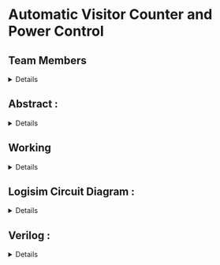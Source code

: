 # Automatic Visitor Counter and Power Control

## Team Members 
<details>
  
  * 221CS101, Aahil Rafiq, <aahilrafiq.221cs101@nitk.edu.in>, 79756 57621
  * 221CS119, Ch Muni Kiran, <munikiranch.221cs119@nitk.edu.in>, 9121716854
  * 221CS121, Shainu Suhas, <suhas.221cs121@nitk.edu.in>, 79897 75284
</details>

## Abstract :

<details>

  **Automated Visitor Counting:** Utilizes sensors to automatically count incoming visitors and display the count using **7 segment displays**

  **Bi-Directional Tracking:** Accurately records both entries and exits, adjusting the count accordingly.

  **Laser-Based Detection:** Utilizes laser technology to precisely detect incoming and outgoing visitors.

  **Customizable Limits:** Allows users to set maximum occupancy limits for safety and compliance.

  **Automatic Restrict System:** Features an automatic Restriction system that stops entry when the room reaches its defined occupancy limit, enhancing security and efficiency.

  **Energy Efficiency and Control:** Incorporates power management by turning off lights in unoccupied areas and generates a live Electricity Bill
</details>


## Working
<details>
  
  ### FLowchart :

  ![image](https://github.com/AahilRafiq/DDS-miniproject-T8/assets/128609469/1fcff29f-6391-4b34-8baa-0ee11e68731a)

    
  ### Functional Table
  
  * here people try to enter from time 0 to 210
  * then exit from 210 to 420
  
  | Time | Count | Color | Temperature | elec bill |
  |------|-------|-------|-------------|-----------|
  | 20   | 0001  | 00    | 11100       | 0000000   |
  | 30   | 0010  | 00    | 11100       | 0000000   |
  | 40   | 0011  | 01    | 11000       | 0000000   |
  | 50   | 0100  | 01    | 11000       | 0000001   |
  | 60   | 0101  | 10    | 10100       | 0000010   |
  | 70   | 0110  | 10    | 10100       | 0000100   |
  | 80   | 0111  | 10    | 10000       | 0000110   |
  | 90   | 1000  | 11    | 10000       | 0001000   |
  | 100  | 1000  | 11    | 10000       | 0001011   |
  | 110  | 1000  | 11    | 10000       | 0001110   |
  | 120  | 1000  | 11    | 10000       | 0010001   |
  | 130  | 1000  | 11    | 10000       | 0010100   |
  | 140  | 1000  | 11    | 10000       | 0010111   |
  | 150  | 1000  | 11    | 10000       | 0011010   |
  | 160  | 1000  | 11    | 10000       | 0011101   |
  | 170  | 1000  | 11    | 10000       | 0100000   |
  | 180  | 1000  | 11    | 10000       | 0100011   |
  | 190  | 1000  | 11    | 10000       | 0100110   |
  | 200  | 1000  | 11    | 10000       | 0101001   |
  | 210  | 1000  | 11    | 10000       | 0101100   |
  | 220  | 0111  | 10    | 10000       | 0101111   |
  | 230  | 0110  | 10    | 10100       | 0110001   |
  | 240  | 0101  | 10    | 10100       | 0110011   |
  | 250  | 0100  | 01    | 11000       | 0110101   |
  | 260  | 0011  | 01    | 11000       | 0110110   |
  | 270  | 0010  | 00    | 11100       | 0110111   |
  | 280  | 0001  | 00    | 11100       | 0110111   |
  | 290  | 0000  | 00    | 11100       | 0110111   |
  | 300  | 0000  | 00    | 11100       | 0110111   |
  | 310  | 0000  | 00    | 11100       | 0110111   |
  | 320  | 0000  | 00    | 11100       | 0110111   |
  | 330  | 0000  | 00    | 11100       | 0110111   |
  | 340  | 0000  | 00    | 11100       | 0110111   |
  | 350  | 0000  | 00    | 11100       | 0110111   |
  | 360  | 0000  | 00    | 11100       | 0110111   |
  | 370  | 0000  | 00    | 11100       | 0110111   |
  | 380  | 0000  | 00    | 11100       | 0110111   |
  | 390  | 0000  | 00    | 11100       | 0110111   |
  | 400  | 0000  | 00    | 11100       | 0110111   |
  | 410  | 0000  | 00    | 11100       | 0110111   |
  | 420  | 0001  | 00    | 11100       | 0110111   |
  | 430  | 0010  | 00    | 11100       | 0110111   |
  | 440  | 0011  | 01    | 11000       | 0110111   |
  | 450  | 0100  | 01    | 11000       | 0111000   |
  | 460  | 0101  | 10    | 10100       | 0111001   |
</details>

## Logisim Circuit Diagram :

<details>
  

  ![image](https://github.com/AahilRafiq/DDS-miniproject-T8/assets/128609469/000f5043-af38-43d6-b478-6818731d02ea)
  ![image](https://github.com/AahilRafiq/DDS-miniproject-T8/assets/128609469/bdb0ae1e-accc-4dfb-a5e5-a5a01e92642a)
  ![image](https://github.com/AahilRafiq/DDS-miniproject-T8/assets/128609469/b31c9fed-d5f5-42bd-bd18-d201bc0055ac)


</details>


##  Verilog :
<details>
  
  ### Module :

```verilog
  module BinaryCounter4BitWithColors (
  input wire clk,          // Clock input
  input wire reset,        // Reset input
  input wire inc_enable,   // Increment enable input
  input wire dec_enable,   // Decrement enable input
  input wire [3:0] max_value, // Maximum value for the counter
  output reg [3:0] count,  // 4-bit binary counter output
  output reg [1:0] bulbs,  // 2-bit output for bulbs indication (00: green, 01: blue, 10: yellow, 11: red)
  output reg [4:0] temperature,  // 5-bit output for controlling temperature
  output reg [6:0] elec // electricity bill
);

  reg [7:0] percentage;  // 8-bit register to hold the percentage of the count

  always @* begin
    // Calculate the percentage of the count based on the current count value
    percentage = (count * 100) / max_value;
  end

  always @(posedge clk or posedge reset) begin
    elec = elec + bulbs;

    if (reset) begin
      count <= 4'b0000;  // Reset the counter to 0 when the reset signal is asserted
      elec = 6'b000000;
    end else begin
      if (inc_enable && (count < max_value)) begin
        count <= count + 4'b0001; // Increment the counter if enabled and below the maximum value
      end
      if (dec_enable && (count > 4'b0000)) begin
        count <= count - 4'b0001; // Decrement the counter if enabled and above 0
      end
    end
  end

  always @* begin
    if (percentage <= 25) begin
      bulbs = 2'b00;  // Green (0-25%)
      temperature = 5'b11100;  // Set the temperature to 28 degrees
    end else if (percentage <= 50) begin
      bulbs = 2'b01;  // Blue (26-50%)
      temperature = 5'b11000;  // Set the temperature to 24 degrees
    end else if (percentage <= 75) begin
      bulbs = 2'b10;  // Yellow (51-75%)
      temperature = 5'b10100;  // Set the temperature to 20 degrees
    end else if (percentage >= 76 && percentage < 100) begin
      bulbs = 2'b10;  // Yellow (76-99%)
      temperature = 5'b10000; 
    end else if(percentage == 100) begin
      bulbs = 2'b11;  // Red (100%)
      temperature = 5'b10000;  // Set the temperature to 16 degrees
    end
  end

endmodule
```

### TestBenche :
```verilog
  `include "project.v"

module BinaryCounter4BitWithColors_TB;
  reg clk;
  reg reset;
  reg inc_enable;
  reg dec_enable;
  wire [3:0] count;
  wire [1:0] bulbs; // Color indication output
  wire [4:0] temperature;  // Temperature control
  wire [6:0] elec;
  reg [3:0] max_value;

  // Clock generation
  always begin
    #5 clk = ~clk;
  end

  initial begin
    clk = 0;
    reset = 0;
    inc_enable = 0;
    dec_enable = 0;
    max_value = 4'b1000; // Set your desired max value here (9 in binary)

    
    $display("---------------------------------------------------------------------");
    $display("                           Team - 8");
    $display("---------------------------------------------------------------------");
    $display("Number of bulbs");
    $display("---------------------------------------------------------------------");
    $display("one (0-25)  ----->  00 ");
    $display("two (26-50)  ----->  01 ");
    $display("three (51-99)  ----->  10 ");
    $display("four (100)  ----->  11 ");
    $display("---------------------------------------------------------------------");
    $display("Temperature according to Occupancy of auditorium");
    $display("---------------------------------------------------------------------");
    $display("(0-25)  ----->  11100(28 degrees)");
    $display("(26-50)  -----> 11000(24 degrees)");
    $display("(51-75)  -----> 10100(20 degrees)");
    $display("(76-100) -----> 10000(16 degrees)");
    $display("---------------------------------------------------------------------");

    // Test sequence
    $display("Time  |  Count   |  Color   |  Temperature |   elec bill  |");
    $display("---------------------------------------------------------------------");

    // Increase count to max_value
    reset = 1;
    #10 reset = 0;
    inc_enable = 1;
    repeat (20) begin
      #10;
      $display("%3t   |   %b   |   %b     |      %b       |  %b   |", $time, count, bulbs, temperature , elec);
    end

    inc_enable = 0;

    // Decrease count, but it should not go below 0
    dec_enable = 1;
    repeat (20) begin
      #10;
      $display("%3t   |   %b   |   %b     |      %b       |  %b   ", $time, count, bulbs, temperature, elec);
    end

    dec_enable = 0;

    // Increase count, but it should not go above max_value
    inc_enable = 1;
    repeat (5) begin
      #10;
      $display("%3t   |   %b   |   %b     |      %b       |  %b   ", $time, count, bulbs, temperature, elec);
    end

    inc_enable = 0;

    // Finish simulation
    $finish;
  end

  BinaryCounter4BitWithColors uut (
    .clk(clk),
    .reset(reset),
    .inc_enable(inc_enable),
    .dec_enable(dec_enable),
    .max_value(max_value),
    .count(count),
    .bulbs(bulbs),
    .temperature(temperature),
    .elec(elec)
  );

endmodule
```

### Output : 
  
  ![image](https://github.com/AahilRafiq/DDS-miniproject-T8/assets/128609469/45a53663-65d2-4c12-ad7a-3ea4e81f3aa4)
</details>



